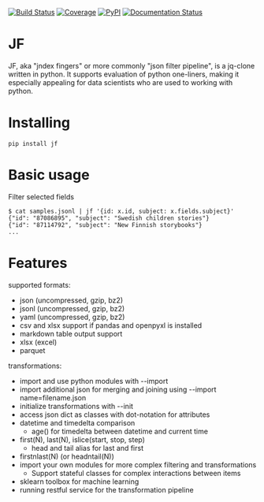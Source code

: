 [![Build Status](https://api.travis-ci.com/alhoo/jf.svg?branch=master)](https://travis-ci.com/alhoo/jf)
[![Coverage](https://codecov.io/github/alhoo/jf/coverage.svg?branch=master)](https://codecov.io/github/alhoo/jf)
[![PyPI](https://img.shields.io/pypi/v/jf.svg)](https://pypi.python.org/pypi/jf)
[![Documentation Status](https://readthedocs.org/projects/jf/badge/?version=latest)](https://jf.readthedocs.io/en/latest/?badge=latest)

JF
==

JF, aka "jndex fingers" or more commonly "json filter pipeline", is a jq-clone written in python.
It supports evaluation of python one-liners, making it especially appealing for data scientists
who are used to working with python.


Installing
==

    pip install jf

Basic usage
==

Filter selected fields

    $ cat samples.jsonl | jf '{id: x.id, subject: x.fields.subject}'
    {"id": "87086895", "subject": "Swedish children stories"}
    {"id": "87114792", "subject": "New Finnish storybooks"}
    ...

Features
==

supported formats:

* json (uncompressed, gzip, bz2)
* jsonl (uncompressed, gzip, bz2)
* yaml (uncompressed, gzip, bz2)
* csv and xlsx support if pandas and openpyxl is installed
* markdown table output support
* xlsx (excel)
* parquet

transformations:

* import and use python modules with --import <module name>
* import additional json for merging and joining using --import name=filename.json
* initialize transformations with --init
* access json dict as classes with dot-notation for attributes
* datetime and timedelta comparison
  * age() for timedelta between datetime and current time
* first(N), last(N), islice(start, stop, step)
  * head and tail alias for last and first
* firstnlast(N) (or headntail(N))
* import your own modules for more complex filtering and transformations
  * Support stateful classes for complex interactions between items
* sklearn toolbox for machine learning
* running restful service for the transformation pipeline
